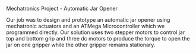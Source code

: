 Mechatronics Project - Automatic Jar Opener

Our job was to design and prototype an automatic jar opener using mechatronic actuators and an ATMega Microcontroller which we programmed directly. Our solution uses two stepper motors to control jar top and bottom grip and three dc motors to produce the torque to open the jar on one gripper while the other gripper remains stationary.

